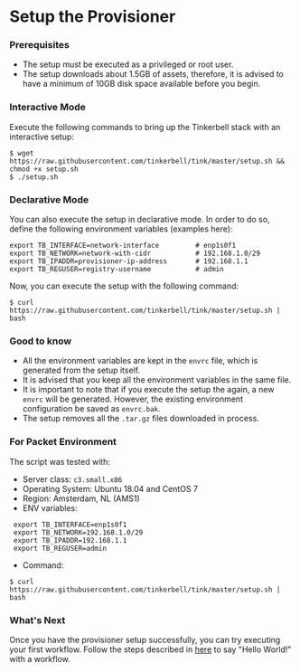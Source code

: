 # Setup the Provisioner

### Prerequisites
 - The setup must be executed as a privileged or root user.
 - The setup downloads about 1.5GB of assets, therefore, it is advised to have a minimum of 10GB disk space available before you begin.

### Interactive Mode
Execute the following commands to bring up the Tinkerbell stack with an interactive setup:
```shell
$ wget https://raw.githubusercontent.com/tinkerbell/tink/master/setup.sh && chmod +x setup.sh
$ ./setup.sh
```

### Declarative Mode
You can also execute the setup in declarative mode. In order to do so, define the following environment variables (examples here):
```shell
export TB_INTERFACE=network-interface         # enp1s0f1
export TB_NETWORK=network-with-cidr           # 192.168.1.0/29
export TB_IPADDR=provisioner-ip-address       # 192.168.1.1
export TB_REGUSER=registry-username           # admin
```

Now, you can execute the setup with the following command:
```shell
$ curl https://raw.githubusercontent.com/tinkerbell/tink/master/setup.sh | bash
```

### Good to know
 - All the environment variables are kept in the `envrc` file, which is generated from the setup itself.
 - It is advised that you keep all the environment variables in the same file.
 - It is important to note that if you execute the setup the again, a new `envrc` will be generated. However, the existing environment configuration be saved as `envrc.bak`.
 - The setup removes all the `.tar.gz` files downloaded in process.

### For Packet Environment

The script was tested with:
 - Server class: `c3.small.x86`
 - Operating System: Ubuntu 18.04 and CentOS 7
 - Region: Amsterdam, NL (AMS1)
 - ENV variables:
 ```shell
  export TB_INTERFACE=enp1s0f1
  export TB_NETWORK=192.168.1.0/29
  export TB_IPADDR=192.168.1.1
  export TB_REGUSER=admin
 ```
 - Command:
 ```shell
 $ curl https://raw.githubusercontent.com/tinkerbell/tink/master/setup.sh | bash
 ```

### What's Next

Once you have the provisioner setup successfully, you can try executing your first workflow. Follow the steps described in [here](hello-world.md) to say "Hello World!" with a workflow.

